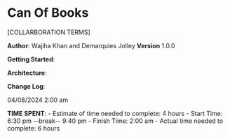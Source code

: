 # Can Of Books

[COLLARBORATION TERMS]

  **Author**: Wajiha Khan and Demarquies Jolley
  **Version** 1.0.0

  **Getting Started**:

  **Architecture**:

  **Change Log**:

  04/08/2024 2:00 am

**TIME SPENT**:
    - Estimate of time needed to complete: 4 hours
    - Start Time: 6:30 pm --break-- 9:40 pm
    - Finish Time: 2:00 am
    - Actual time needed to complete: 6 hours
